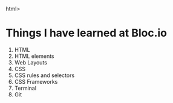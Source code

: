 html>
<head>
<h1>Things I have learned at Bloc.io</h1>
</head>
<body>
<ol>

<li>HTML</li>
<li>HTML elements</li>
<li>Web Layouts</li>
<li>CSS</li>
<li>CSS rules and selectors</li>
<li>CSS Frameworks</li>
<li>Terminal</li>
<li>Git</li>
</ol>
</body>
</html>
